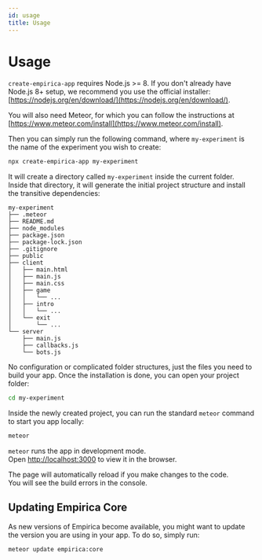 ```yaml
---
id: usage
title: Usage
---
```


# Usage

`create-empirica-app` requires Node.js &gt;= 8. If you don't already have Node.js 8+ setup, we recommend you use the official installer: [https://nodejs.org/en/download/](https://nodejs.org/en/download/).

You will also need Meteor, for which you can follow the instructions at [https://www.meteor.com/install](https://www.meteor.com/install).

Then you can simply run the following command, where `my-experiment` is the name of the experiment you wish to create:

```bash
npx create-empirica-app my-experiment
```

It will create a directory called `my-experiment` inside the current folder.  
 Inside that directory, it will generate the initial project structure and install the transitive dependencies:

```text
my-experiment
├── .meteor
├── README.md
├── node_modules
├── package.json
├── package-lock.json
├── .gitignore
├── public
├── client
│   ├── main.html
│   ├── main.js
│   ├── main.css
│   ├── game
│   │   └── ...
│   ├── intro
│   │   └── ...
│   └── exit
│       └── ...
└── server
    ├── main.js
    ├── callbacks.js
    └── bots.js
```

No configuration or complicated folder structures, just the files you need to build your app. Once the installation is done, you can open your project folder:

```bash
cd my-experiment
```

Inside the newly created project, you can run the standard `meteor` command to start you app locally:

```bash
meteor
```

`meteor` runs the app in development mode.  
 Open [http://localhost:3000](http://localhost:3000) to view it in the browser.

The page will automatically reload if you make changes to the code.  
 You will see the build errors in the console.

## Updating Empirica Core

As new versions of Empirica become available, you might want to update the version you are using in your app. To do so, simply run:

```bash
meteor update empirica:core
```

